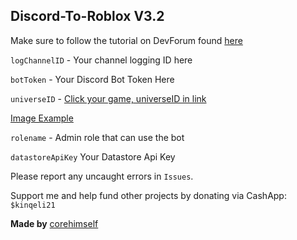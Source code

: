 ## Discord-To-Roblox V3.2
Make sure to follow the tutorial on DevForum found [here](https://devforum.roblox.com/t/v3-discord-to-roblox-ban-bot-100-free-stable-datastore-support-nodejs/2206142)


`logChannelID` - Your channel logging ID here

`botToken` - Your Discord Bot Token Here

`universeID` - [Click your game, universeID in link](https://create.roblox.com/creations)

[Image Example](https://i.imgur.com/vNdAwg5.png)

`rolename` - Admin role that can use the bot

`datastoreApiKey` Your Datastore Api Key



Please report any uncaught errors in `Issues`.

Support me and help fund other projects by donating via CashApp: `$kinqeli21`

**Made by** [corehimself](https://www.roblox.com/users/2731068564/profile)
